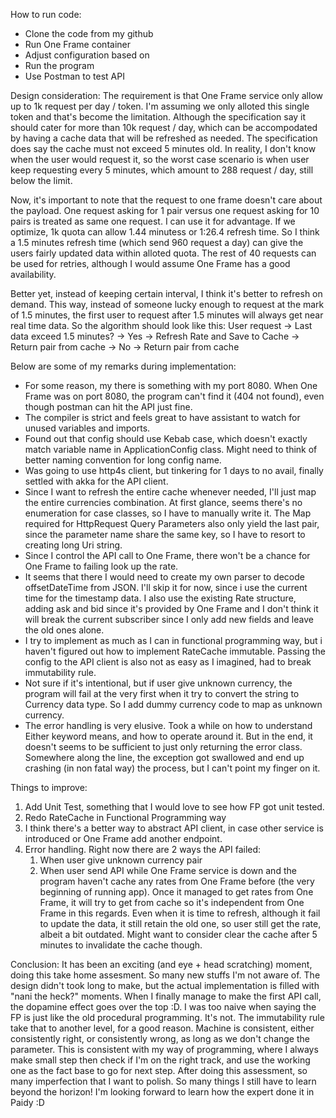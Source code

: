 How to run code:
- Clone the code from my github
- Run One Frame container
- Adjust configuration based on 
- Run the program
- Use Postman to test API

Design consideration:
The requirement is that One Frame service only allow up to 1k request per day / token. I'm assuming we only alloted this single token and that's become the limitation. Although the specification say it should cater for more than 10k request / day, which can be accompodated by having a cache data that will be refreshed as needed. The specification does say the cache must not exceed 5 minutes old. In reality, I don't know when the user would request it, so the worst case scenario is when user keep requesting every 5 minutes, which amount to 288 request / day, still below the limit.

Now, it's important to note that the request to one frame doesn't care about the payload. One request asking for 1 pair versus one request asking for 10 pairs is treated as same one request. I can use it for advantage. If we optimize, 1k quota can allow 1.44 minutess or 1:26.4 refresh time. So I think a 1.5 minutes refresh time (which send 960 request a day) can give the users fairly updated data within alloted quota. The rest of 40 requests can be used for retries, although I would assume One Frame has a good availability. 

Better yet, instead of keeping certain interval, I think it's better to refresh on demand. This way, instead of someone lucky enough to request at the mark of 1.5 minutes, the first user to request after 1.5 minutes will always get near real time data. So the algorithm should look like this:
User request -> Last data exceed 1.5 minutes? -> Yes -> Refresh Rate and Save to Cache -> Return pair from cache
					      -> No -> Return pair from cache


Below are some of my remarks during implementation:
- For some reason, my there is something with my port 8080. When One Frame was on port 8080, the program can't find it (404 not found), even though postman can hit the API just fine. 
- The compiler is strict and feels great to have assistant to watch for unused variables and imports.
- Found out that config should use Kebab case, which doesn't exactly match variable name in ApplicationConfig class. Might need to think of better naming convention for long config name.
- Was going to use http4s client, but tinkering for 1 days to no avail, finally settled with akka for the API client.
- Since I want to refresh the entire cache whenever needed, I'll just map the entire currencies combination. At first glance, seems there's no enumeration for case classes, so I have to manually write it. The Map required for HttpRequest Query Parameters also only yield the last pair, since the parameter name share the same key, so I have to resort to creating long Uri string.
- Since I control the API call to One Frame, there won't be a chance for One Frame to failing look up the rate.
- It seems that there I would need to create my own parser to decode offsetDateTime from JSON. I'll skip it for now, since i use the current time for the timestamp data. I also use the existing Rate structure, adding ask and bid since it's provided by One Frame and I don't think it will break the current subscriber since I only add new fields and leave the old ones alone.
- I try to implement as much as I can in functional programming way, but i haven't figured out how to implement RateCache immutable. Passing the config to the API client is also not as easy as I imagined, had to break immutability rule.
- Not sure if it's intentional, but if user give unknown currency, the program will fail at the very first when it try to convert the string to Currency data type. So I add dummy currency code to map as unknown currency.
- The error handling is very elusive. Took a while on how to understand Either keyword means, and how to operate around it. But in the end, it doesn't seems to be sufficient to just only returning the error class. Somewhere along the line, the exception got swallowed and end up crashing (in non fatal way) the process, but I can't point my finger on it.

Things to improve:
1. Add Unit Test, something that I would love to see how FP got unit tested.
2. Redo RateCache in Functional Programming way
3. I think there's a better way to abstract API client, in case other service is introduced or One Frame add another endpoint.
4. Error handling. Right now there are 2 ways the API failed:
	1. When user give unknown currency pair
	2. When user send API while One Frame service is down and the program haven't cache any rates from One Frame before (the very beginning of running app). Once it managed to get rates from One Frame, it will try to get from cache so it's independent from One Frame in this regards. Even when it is time to refresh, although it fail to update the data, it still retain the old one, so user still get the rate, albeit a bit outdated. Might want to consider clear the cache after 5 minutes to invalidate the cache though.

Conclusion:
It has been an exciting (and eye + head scratching) moment, doing this take home assesment. So many new stuffs I'm not aware of. The design didn't took long to make, but the actual implementation is filled with "nani the heck?" moments. When I finally manage to make the first API call, the dopamine effect goes over the top :D. I was too naive when saying the FP is just like the old procedural programming. It's not. The immutability rule take that to another level, for a good reason. Machine is consistent, either consistently right, or consistently wrong, as long as we don't change the parameter. This is consistent with my way of programming, where I always make small step then check if I'm on the right track, and use the working one as the fact base to go for next step. After doing this assessment, so many imperfection that I want to polish. So many things I still have to learn beyond the horizon! I'm looking forward to learn how the expert done it in Paidy :D